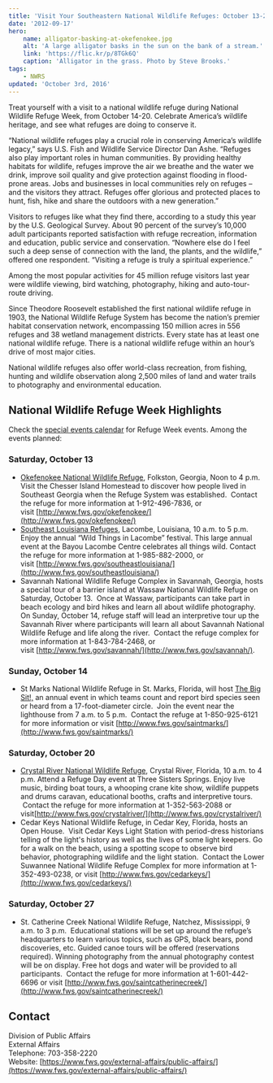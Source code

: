```yaml
---
title: 'Visit Your Southeastern National Wildlife Refuges: October 13-27, 2012'
date: '2012-09-17'
hero:
    name: alligator-basking-at-okefenokee.jpg
    alt: 'A large alligator basks in the sun on the bank of a stream.'
    link: 'https://flic.kr/p/8TGk6Q'
    caption: 'Alligator in the grass. Photo by Steve Brooks.'
tags:
    - NWRS
updated: 'October 3rd, 2016'
---
```


Treat yourself with a visit to a national wildlife refuge during National Wildlife Refuge Week, from October 14-20\. Celebrate America’s wildlife heritage, and see what refuges are doing to conserve it.

“National wildlife refuges play a crucial role in conserving America’s wildlife legacy,” says U.S. Fish and Wildlife Service Director Dan Ashe. “Refuges also play important roles in human communities. By providing healthy habitats for wildlife, refuges improve the air we breathe and the water we drink, improve soil quality and give protection against flooding in flood-prone areas. Jobs and businesses in local communities rely on refuges – and the visitors they attract. Refuges offer glorious and protected places to hunt, fish, hike and share the outdoors with a new generation.”

Visitors to refuges like what they find there, according to a study this year by the U.S. Geological Survey. About 90 percent of the survey’s 10,000 adult participants reported satisfaction with refuge recreation, information and education, public service and conservation. “Nowhere else do I feel such a deep sense of connection with the land, the plants, and the wildlife,” offered one respondent. “Visiting a refuge is truly a spiritual experience.”

Among the most popular activities for 45 million refuge visitors last year were wildlife viewing, bird watching, photography, hiking and auto-tour-route driving. 

Since Theodore Roosevelt established the first national wildlife refuge in 1903, the National Wildlife Refuge System has become the nation’s premier habitat conservation network, encompassing 150 million acres in 556 refuges and 38 wetland management districts. Every state has at least one national wildlife refuge. There is a national wildlife refuge within an hour’s drive of most major cities.

National wildlife refuges also offer world-class recreation, from fishing, hunting and wildlife observation along 2,500 miles of land and water trails to photography and environmental education.

## National Wildlife Refuge Week Highlights

Check the [special events calendar](http://www.fws.gov/refuges/SpecialEvents/FWS_SpecialEventsCalendar.cfm) for Refuge Week events. Among the events planned:

### Saturday, October 13

 - [Okefenokee National Wildlife Refuge](http://www.fws.gov/okefenokee/Special%20Events.html), Folkston, Georgia, Noon to 4 p.m. Visit the Chesser Island Homestead to discover how people lived in Southeast Georgia when the Refuge System was established.  Contact the refuge for more information at 1-912-496-7836, or visit [http://www.fws.gov/okefenokee/](http://www.fws.gov/okefenokee/)
 - [Southeast Louisiana Refuges](http://www.fws.gov/southeastlouisiana/index.html), Lacombe, Louisiana, 10 a.m. to 5 p.m. Enjoy the annual “Wild Things in Lacombe” festival. This large annual event at the Bayou Lacombe Centre celebrates all things wild. Contact the refuge for more information at 1-985-882-2000, or visit [http://www.fws.gov/southeastlouisiana/](http://www.fws.gov/southeastlouisiana/)
 - Savannah National Wildlife Refuge Complex in Savannah, Georgia, hosts a special tour of a barrier island at Wassaw National Wildlife Refuge on Saturday, October 13\.  Once at Wassaw, participants can take part in beach ecology and bird hikes and learn all about wildlife photography.  On Sunday, October 14, refuge staff will lead an interpretive tour up the Savannah River where participants will learn all about Savannah National Wildlife Refuge and life along the river.  Contact the refuge complex for more information at 1-843-784-2468, or visit [http://www.fws.gov/savannah/](http://www.fws.gov/savannah/).

### Sunday, October 14

 - St Marks National Wildlife Refuge in St. Marks, Florida, will host [The Big Sit!,](http://www.birdwatchersdigest.com/bwdsite/connect/bigsit/index.php?sc=migration) an annual event in which teams count and report bird species seen or heard from a 17-foot-diameter circle.  Join the event near the lighthouse from 7 a.m. to 5 p.m.  Contact the refuge at 1-850-925-6121 for more information or visit [http://www.fws.gov/saintmarks/](http://www.fws.gov/saintmarks/)

### Saturday, October 20

 - [Crystal River National Wildlife Refuge](http://www.fws.gov/crystalriver/), Crystal River, Florida, 10 a.m. to 4 p.m. Attend a Refuge Day event at Three Sisters Springs. Enjoy live music, birding boat tours, a whooping crane kite show, wildlife puppets and drums caravan, educational booths, crafts and interpretive tours.  Contact the refuge for more information at 1-352-563-2088 or visit[http://www.fws.gov/crystalriver/](http://www.fws.gov/crystalriver/)
 - Cedar Keys National Wildlife Refuge, in Cedar Key, Florida, hosts an Open House.  Visit Cedar Keys Light Station with period-dress historians telling of the light's history as well as the lives of some light keepers. Go for a walk on the beach, using a spotting scope to observe bird behavior, photographing wildlife and the light station.  Contact the Lower Suwannee National Wildlife Refuge Complex for more information at 1-352-493-0238, or visit [http://www.fws.gov/cedarkeys/](http://www.fws.gov/cedarkeys/)

### Saturday, October 27

 - St. Catherine Creek National Wildlife Refuge, Natchez, Mississippi, 9 a.m. to 3 p.m.  Educational stations will be set up around the refuge’s headquarters to learn various topics, such as GPS, black bears, pond discoveries, etc. Guided canoe tours will be offered (reservations required). Winning photography from the annual photography contest will be on display. Free hot dogs and water will be provided to all participants.  Contact the refuge for more information at 1-601-442-6696 or visit [http://www.fws.gov/saintcatherinecreek/](http://www.fws.gov/saintcatherinecreek/)

## Contact

Division of Public Affairs  
External Affairs  
Telephone: 703-358-2220  
Website: [https://www.fws.gov/external-affairs/public-affairs/](https://www.fws.gov/external-affairs/public-affairs/)
